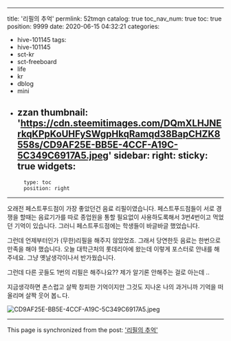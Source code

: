 
---
title: '리필의 추억'
permlink: 52tmqn
catalog: true
toc_nav_num: true
toc: true
position: 9999
date: 2020-06-15 04:32:21
categories:
- hive-101145
tags:
- hive-101145
- sct-kr
- sct-freeboard
- life
- kr
- dblog
- mini
- zzan
thumbnail: 'https://cdn.steemitimages.com/DQmXLHJNErkqKPpKoUHFySWgpHkqRamqd38BapCHZK8558s/CD9AF25E-BB5E-4CCF-A19C-5C349C6917A5.jpeg'
sidebar:
    right:
        sticky: true
widgets:
    -
        type: toc
        position: right
---


오래전 페스트푸드점이 가장 좋았던건 음료 리필이였습니다. 페스트푸드점들이 서로 경쟁을 할때는 음료기가를 따로 종업원을 통할 필요없이 사용하도록해서 3번4번이고 먹었던 기억이 있습니다.  그러니 페스트푸드점에는 학생들이 바글바글 했었습니다. 

그런데 언제부터인가 (무한)리필을 해주지 않았었죠.  그래서 당연한듯 음료는 한번으로 만족을 해야 했습니다.  오늘 대학근처의 롯데리아에 왔는데 이렇게 포스터로 안내를 해주네요.  그냥 옛날생각이나서 반가웠습니다. 

그런데 다른 곳들도 1번의 리필은 해주나요?? 제가 알기론 안해주는 걸로 아는데 ..

지금생각하면 촌스럽고 살짝 창피한 기억이지만 그것도 지나온 나의 과거니까 기억을 떠올리며 살짝 웃어 봅ㄴ다. 

![CD9AF25E-BB5E-4CCF-A19C-5C349C6917A5.jpeg](https://cdn.steemitimages.com/DQmXLHJNErkqKPpKoUHFySWgpHkqRamqd38BapCHZK8558s/CD9AF25E-BB5E-4CCF-A19C-5C349C6917A5.jpeg)

- - -

This page is synchronized from the post: ['리필의 추억'](https://steemit.com/@kingbit/52tmqn)
